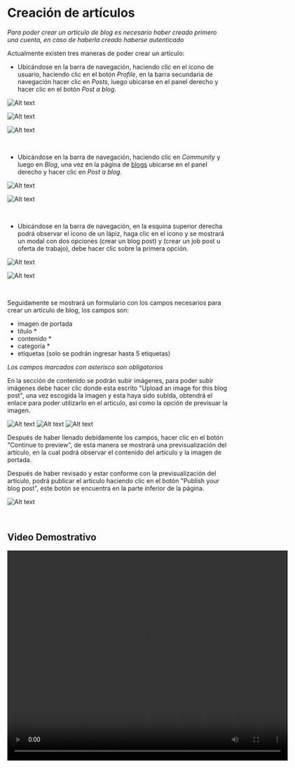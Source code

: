 # Creación de artículos
 
*Para poder crear un artículo de blog es necesario haber creado primero una cuenta, en caso de haberla creado haberse autenticado*
 
Actualmente existen tres maneras de poder crear un artículo:
 
* Ubicándose en la barra de navegación, haciendo clic en el icono de usuario, haciendo clic en el botón *Profile*, en la barra secundaria de navegación hacer clic en *Posts*, luego ubicarse en el panel derecho y hacer clic en el botón *Post a blog*.
 
![Alt text](https://res.cloudinary.com/codenjobs/image/upload/v1660579500/user/file/wxm3tka2zgg6ekhppxbm.png)
 
![Alt text](https://res.cloudinary.com/codenjobs/image/upload/v1660579488/user/file/vpj3inpfxbzvk1gwzxr8.png)
 
![Alt text](https://res.cloudinary.com/codenjobs/image/upload/v1660579525/user/file/nglivua2z45smy0qb1fn.png)
 
<br>
 
 
* Ubicándose en la barra de navegación, haciendo clic en *Community* y luego en *Blog*, una vez en la página de [blogs](https://www.codenjobs.com/blogs) ubicarse en el panel derecho y hacer clic en *Post a blog*.
 
![Alt text](https://res.cloudinary.com/codenjobs/image/upload/v1660579617/user/file/hxykoizmffjrgeyaqhkw.png)
 
![Alt text](https://res.cloudinary.com/codenjobs/image/upload/v1660579624/user/file/yvfrmyreyayu4iy709q1.png)
 
<br>
 
* Ubicándose en la barra de navegación, en la esquina superior derecha podrá observar el icono de un lápiz, haga clic en el icono y se mostrará un modal con dos opciones (crear un blog post) y (crear un job post u oferta de trabajo), debe hacer clic sobre la primera opción.
 
![Alt text](https://res.cloudinary.com/codenjobs/image/upload/v1660577537/user/file/v04wlc2h9zn6x1ixtap1.png)
 
![Alt text](https://res.cloudinary.com/codenjobs/image/upload/v1660577569/user/file/q766glxe2dexarpilqo6.png)
 
<br>
 
Seguidamente se mostrará un formulario con los campos necesarios para crear un artículo de blog, los campos son:
  - imagen de portada
  - título *
  - contenido *
  - categoría *
  - etiquetas (solo se podrán ingresar hasta 5 etiquetas)
 
*Los campos marcados con asterisco son obligatorios*
 
En la sección de contenido se podrán subir imágenes, para poder subir imágenes debe hacer clic donde esta escrito "Upload an image for this blog post", una vez escogida la imagen y esta haya sido subida, obtendrá el enlace para poder utilizarlo en el articulo, asi como la opción de previsuar la imagen.
 
![Alt text](https://res.cloudinary.com/codenjobs/image/upload/v1660577608/user/file/xmpdehb445vpppxc5ywd.png)
![Alt text](https://res.cloudinary.com/codenjobs/image/upload/v1660577618/user/file/fucvguywmlxx9pagavcg.png)
![Alt text](https://res.cloudinary.com/codenjobs/image/upload/v1660579859/user/file/m8pqss0o9v6iso4gcijm.png)
 
Después de haber llenado debidamente los campos, hacer clic en el botón "Continue to preview", de esta manera se mostrará una previsualización del artículo, en la cual podrá observar el contenido del artículo y la imagen de portada.
 
Después de haber revisado y estar conforme con la previsualización del artículo, podrá publicar el artículo haciendo clic en el botón "Publish your blog post", este botón se encuentra en la parte inferior de la página.
 
![Alt text](https://res.cloudinary.com/codenjobs/image/upload/v1660578394/user/file/ds2bobgbtxjpbr5ogddy.png)


<br>

## Video Demostrativo

<video width="640" height="480" controls>
  <source src="https://user-images.githubusercontent.com/47251170/187001632-4c155037-db0f-42e8-876b-ad458e223b85.mp4" type="video/mp4">

</video>